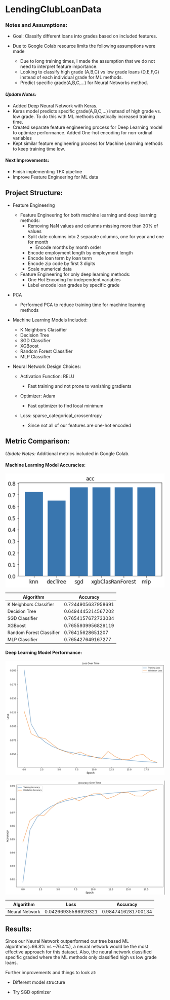 # LendingClubLoanData

### Notes and Assumptions:

- Goal: Classify different loans into grades based on included features.

- Due to Google Colab resource limits the following assumptions were made
  - Due to long training times, I made the assumption that we do not need to interpret feature importance.
  - Looking to classify high grade (A,B,C) vs low grade loans (D,E,F,G) instead of each individual grade for ML methods.
  - Predict specific grade(A,B,C,...) for Neural Networks method.

#### *Update Notes:*

- Added Deep Neural Network with Keras.
- Keras model predicts specific grade(A,B,C,...) instead of high grade vs. low grade. To do this with ML methods drastically increased training time.
- Created separate feature engineering process for Deep Learning model to optimize performance. Added One-hot encoding for non-ordinal variables
- Kept similar feature engineering process for Machine Learning methods to keep training time low.

#### Next Improvements:
- Finish implementing TFX pipeline
- Improve Feature Engineering for ML data


## Project Structure:

- Feature Engineering
    - Feature Engineering for both machine learning and deep learning methods:
        - Removing NaN values and columns missing more than 30% of values
        - Split date columns into 2 separate columns, one for year and one for month
            - Encode months by month order
        - Encode employment length by employment length
        - Encode loan term by loan term
        - Encode zip code by first 3 digits
        - Scale numerical data
    - Feature Engineering for only deep learning methods:
        - One Hot Encoding for independent variables
        - Label encode loan grades by specific grade

- PCA
  - Performed PCA to reduce training time for machine learning methods

- Machine Learning Models Included:
    - K Neighbors Classifier
    - Decision Tree
    - SGD Classifier
    - XGBoost
    - Random Forest Classifier
    - MLP Classifier

- Neural Network Design Choices:
    - Activation Function: RELU
        - Fast training and not prone to vanishing gradients

    - Optimizer: Adam
        - Fast optimizer to find local minimum

    - Loss: sparse_categorical_crossentropy
        - Since not all of our features are one-hot encoded


## Metric Comparison:
*Update Notes:* Additional metrics included in Google Colab.

#### Machine Learning Model Accuracies:

![Machine Learning Models Accuracy](/assets/images/ml_accuracy.png)

| Algorithm | Accuracy |
| ----------- | ----------- |
| K Neighbors Classifier | 0.7244905637958691 |
| Decision Tree | 0.6494445214567202 |
| SGD Classifier | 0.7654157672733034 |
| XGBoost |  0.7655939956829119 |
| Random Forest Classifier | 0.76415628651207 |
| MLP Classifier | 0.765427649167277 |




#### Deep Learning Model Performance:

![Neural Network Loss](/assets/images/nn_loss.png)

![Neural Network Accuracy](/assets/images/nn_accuracy.png)

| Algorithm | Loss | Accuracy |
| ----------- | ----------- | ----------- |
| Neural Network | 0.04266935586929321 | 0.9847416281700134 |

## Results:
Since our Neural Network outperformed our tree based ML algorithms(~98.8% vs ~76.4%), a neural network would be the most effective approach for this dataset. Also, the neural network classified specific graded where the ML methods only classified high vs low grade loans.

Further improvements and things to look at:

- Different model structure

- Try SGD optimizer
